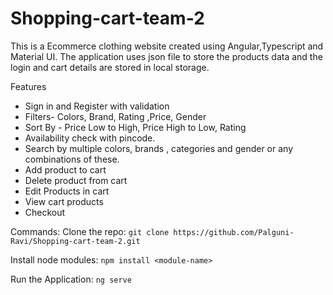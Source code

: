 # Shopping-cart-team-2
This is a Ecommerce clothing website created using Angular,Typescript and Material UI. The application uses json file to store the products data and the login and cart details are stored in local storage.

Features
- Sign in and Register with validation
- Filters- Colors, Brand, Rating ,Price, Gender
- Sort By - Price Low to High, Price High to Low, Rating
- Availability check with pincode.
- Search by multiple colors, brands , categories and  gender or any combinations of these.
- Add product to cart
- Delete product from cart
- Edit Products in cart
- View cart products
- Checkout


Commands:
Clone the repo:
`git clone https://github.com/Palguni-Ravi/Shopping-cart-team-2.git`

Install node modules:
`npm install <module-name>`

Run the Application:
`ng serve`
	
			
			

